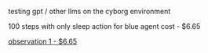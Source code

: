 testing gpt / other llms on the cyborg environment

100 steps with only sleep action for blue agent cost - $6.65

[observation 1 - $6.65](observations/observations-1.txt)
